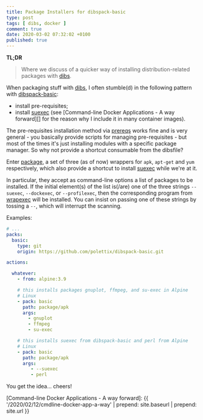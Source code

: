 ```yaml
---
title: Package Installers for dibspack-basic
type: post
tags: [ dibs, docker ]
comment: true
date: 2020-03-02 07:32:02 +0100
published: true
---
```


**TL;DR**

> Where we discuss of a quicker way of installing distribution-related
> packages with [dibs][].

When packaging stuff with [dibs][], I often stumble(d) in the following
pattern with [dibspack-basic][]:

- install pre-requisites;
- install [suexec][] (see [Command-line Docker Applications - A way
  forward][] for the reason why I include it in many container images).

The pre-requisites installation method via [prereqs][] works fine and is
very general - you basically provide scripts for managing
pre-requisites - but most of the times it's just installing modules with
a specific package manager. So why not provide a shortcut consumable
from the dibsfile?

Enter [package][], a set of three (as of now) wrappers for `apk`,
`apt-get` and `yum` respectively, which also provide a shortcut to
install [suexec][] while we're at it.

In particular, they accept as command-line options a list of packages to
be installed. If the initial element(s) of the list is(/are) one of the
three strings `--suexec`, `--dockexec`, or `--profilexec`, then the
corresponding program from [wrapexec][] will be installed. You can
insist on passing one of these strings by tossing a `--`, which will
interrupt the scanning.

Examples:

```yaml
# ...
packs:
  basic:
    type: git
    origin: https://github.com/polettix/dibspack-basic.git

actions:

  whatever:
    - from: alpine:3.9

    # this installs packages gnuplot, ffmpeg, and su-exec in Alpine
    # Linux
    - pack: basic
      path: package/apk
      args:
        - gnuplot
        - ffmpeg
        - su-exec

    # this installs suexec from dibspack-basic and perl from Alpine
    # Linux
    - pack: basic
      path: package/apk
      args:
         - --suexec
         - perl
```

You get the idea... cheers!

[dibs]: https://github.com/polettix/dibs
[dibspack-basic]: https://github.com/polettix/dibspack-basic
[dibspack-basic]: https://github.com/polettix/dibspack-basic
[prereqs]: https://github.com/polettix/dibspack-basic#prereqs
[package]: https://github.com/polettix/dibspack-basic/tree/master/package
[wrapexec]: https://github.com/polettix/dibspack-basic/tree/master/wrapexec
[suexec]: https://github.com/polettix/dibspack-basic/#wrapexecsuexec
[Command-line Docker Applications - A way forward]: {{ '/2020/02/12/cmdline-docker-app-a-way' | prepend: site.baseurl | prepend: site.url }}
